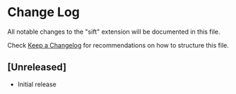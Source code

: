 # Change Log

All notable changes to the "sift" extension will be documented in this file.

Check [Keep a Changelog](http://keepachangelog.com/) for recommendations on how to structure this file.

## [Unreleased]

- Initial release